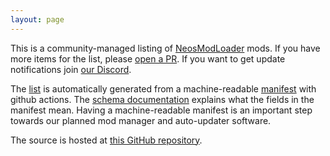 ```yaml
---
layout: page
---
```


This is a community-managed listing of [NeosModLoader] mods. If you have more items for the list, please [open a PR][submission tutorial]. If you want to get update notifications join [our Discord][discord].

The [list][mod list] is automatically generated from a machine-readable [manifest] with github actions. The [schema documentation][schema] explains what the fields in the manifest mean. Having a machine-readable manifest is an important step towards our planned mod manager and auto-updater software.

The source is hosted at [this GitHub repository][github repository].

<!-- Links -->
[discord]: https://discord.gg/vCDJK9xyvm
[github repository]: https://github.com/neos-modding-group/neos-mod-manifest
[manifest]: https://github.com/neos-modding-group/neos-mod-manifest/blob/master/manifest.json
[mod list]: ../
[NeosModLoader]: https://github.com/neos-modding-group/NeosModLoader
[schema]: schema
[submission tutorial]: submission-tutorial

